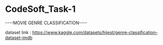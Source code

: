 # CodeSoft_Task-1

----MOVIE GENRE CLASSIFICATION----

dataset link : https://www.kaggle.com/datasets/hijest/genre-classification-dataset-imdb
